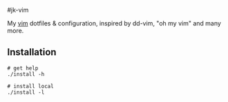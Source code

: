 #jk-vim

My [vim](http://www.vim.org) dotfiles &amp; configuration, inspired by dd-vim,
"oh my vim" and many more.

## Installation

    # get help
    ./install -h

    # install local
    ./install -l

